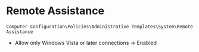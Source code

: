 # Remote Assistance

`Computer Configuration\Policies\Administrative Templates\System\Remote Assistance`

- Allow only Windows Vista or later connections -> Enabled